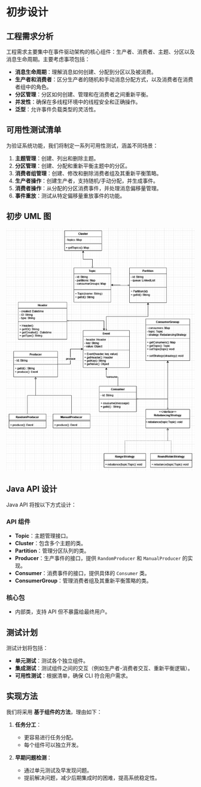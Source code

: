 # 初步设计

## 工程需求分析

工程需求主要集中在事件驱动架构的核心组件：生产者、消费者、主题、分区以及消息生命周期。主要考虑事项包括：

- **消息生命周期**：理解消息如何创建、分配到分区以及被消费。
- **生产者和消费者**：区分生产者的随机和手动消息分配方式，以及消费者在消费者组中的角色。
- **分区管理**：分区如何创建、管理和在消费者之间重新平衡。
- **并发性**：确保在多线程环境中的线程安全和正确操作。
- **泛型**：允许事件负载类型的灵活性。

## 可用性测试清单

为验证系统功能，我们将制定一系列可用性测试，涵盖不同场景：

1. **主题管理**：创建、列出和删除主题。
2. **分区管理**：创建、分配和重新平衡主题中的分区。
3. **消费者组管理**：创建、修改和删除消费者组及其重新平衡策略。
4. **生产者操作**：创建生产者，支持随机/手动分配，并生成事件。
5. **消费者操作**：从分配的分区消费事件，并处理消息偏移量管理。
6. **事件重放**：测试从特定偏移量重放事件的功能。

## 初步 UML 图

![初步设计图](pre-design.png)

## Java API 设计

Java API 将按以下方式设计：

### API 组件

- **Topic**：主题管理接口。
- **Cluster**：包含多个主题的类。
- **Partition**：管理分区队列的类。
- **Producer**：生产事件的接口，提供 `RandomProducer` 和 `ManualProducer` 的实现。
- **Consumer**：消费事件的接口，提供具体的 `Consumer` 类。
- **ConsumerGroup**：管理消费者组及其重新平衡策略的类。

### 核心包

- 内部类，支持 API 但不暴露给最终用户。

## 测试计划

测试计划将包括：

- **单元测试**：测试各个独立组件。
- **集成测试**：测试组件之间的交互（例如生产者-消费者交互、重新平衡逻辑）。
- **可用性测试**：根据清单，确保 CLI 符合用户需求。

## 实现方法

我们将采用 **基于组件的方法**，理由如下：

1. **任务分工**：
    - 更容易进行任务分配。
    - 每个组件可以独立开发。

2. **早期问题检测**：
    - 通过单元测试及早发现问题。
    - 提前解决问题，减少后期集成时的困难，提高系统稳定性。

